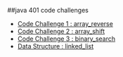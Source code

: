 ##java 401 code challenges
* [Code Challenge 1 : array_reverse](./readmes/reversearray.md)
* [Code Challenge 2 : array_shift](./readmes/insertshiftarray.md)
* [Code Challenge 3 : binary_search](./readmes/binarysearch.md)
* [Data Structure : linked_list](./readmes/linkedlist.md)